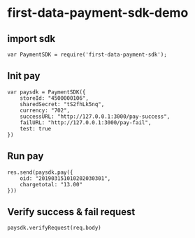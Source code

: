 # first-data-payment-sdk-demo

## import sdk

    var PaymentSDK = require('first-data-payment-sdk');

## Init pay

    var paysdk = PaymentSDK({
        storeId: "4500000106",
        sharedSecret: "tS2fhLk5nq",
        currency: "702",
        successURL: "http://127.0.0.1:3000/pay-success",
        failURL: "http://127.0.0.1:3000/pay-fail",
        test: true 
    })

## Run pay
    
    res.send(paysdk.pay({
        oid: "201903151010202030301",
        chargetotal: "13.00"
    }))

## Verify success & fail request

    paysdk.verifyRequest(req.body)
